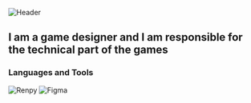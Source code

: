 ![Header](https://github.com/user-attachments/assets/64cdc335-03ec-433c-b1b7-756df4c0aa2c)


## I am a game designer and I am responsible for the technical part of the games

### Languages and Tools
![Renpy](https://img.shields.io/badge/-Renpy-090909?style=for-the-badge&logo=renpy&logoColor=ac79f2)
![Figma](https://img.shields.io/badge/-Figma-090909?style=for-the-badge&logo=figma)
